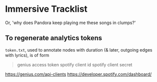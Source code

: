 # Immersive Tracklist

Or, 'why does Pandora keep playing me these songs in clumps?'

## To regenerate analytics tokens
`token.txt`, used to annotate nodes with duration (& later, outgoing edges with lyrics), is of form
> genius access token
> spotify client id
> spotify client secret

https://genius.com/api-clients
https://developer.spotify.com/dashboard/

